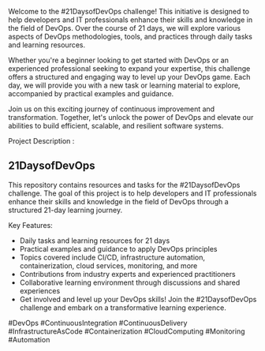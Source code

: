 Welcome to the #21DaysofDevOps challenge! This initiative is designed to help developers and IT professionals enhance their skills and knowledge in the field of DevOps. Over the course of 21 days, we will explore various aspects of DevOps methodologies, tools, and practices through daily tasks and learning resources.

Whether you're a beginner looking to get started with DevOps or an experienced professional seeking to expand your expertise, this challenge offers a structured and engaging way to level up your DevOps game. Each day, we will provide you with a new task or learning material to explore, accompanied by practical examples and guidance.

Join us on this exciting journey of continuous improvement and transformation. Together, let's unlock the power of DevOps and elevate our abilities to build efficient, scalable, and resilient software systems.

Project Description :
## 21DaysofDevOps

This repository contains resources and tasks for the #21DaysofDevOps challenge. The goal of this project is to help developers and IT professionals enhance their skills and knowledge in the field of DevOps through a structured 21-day learning journey.

Key Features:

* Daily tasks and learning resources for 21 days
* Practical examples and guidance to apply DevOps principles
* Topics covered include CI/CD, infrastructure automation, containerization, cloud services, monitoring, and more
* Contributions from industry experts and experienced practitioners
* Collaborative learning environment through discussions and shared experiences
* Get involved and level up your DevOps skills! Join the #21DaysofDevOps challenge and embark on a transformative learning experience.

#DevOps #ContinuousIntegration #ContinuousDelivery #InfrastructureAsCode #Containerization #CloudComputing #Monitoring #Automation
